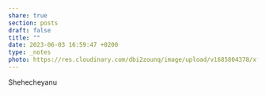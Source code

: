 ```yaml
---
share: true
section: posts
draft: false
title: ""
date: 2023-06-03 16:59:47 +0200
type: _notes
photo: https://res.cloudinary.com/dbi2zounq/image/upload/v1685804378/xff6yhpiffezt3i2u1zr.jpg
---
```



Shehecheyanu
